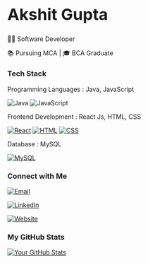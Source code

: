 ### <h1 style="font-size: 36px;">Akshit Gupta</h1>



👨‍💻 Software Developer 

📚 Pursuing MCA | 🎓 BCA Graduate

### Tech Stack



Programming Languages : Java, JavaScript

 ![Java](https://img.shields.io/badge/Java-007396?style=for-the-badge&logo=java)
 ![JavaScript](https://img.shields.io/badge/JavaScript-F7DF1E?style=for-the-badge&logo=javascript&logoColor=black)



Frontend Development : React Js, HTML, CSS

[![React](https://img.shields.io/badge/React-61DAFB?style=for-the-badge&logo=react&logoColor=white)](https://reactjs.org/)
[![HTML](https://img.shields.io/badge/HTML-E34F26?style=for-the-badge&logo=html5&logoColor=white)](https://developer.mozilla.org/en-US/docs/Web/HTML)
[![CSS](https://img.shields.io/badge/CSS-1572B6?style=for-the-badge&logo=css3&logoColor=white)](https://developer.mozilla.org/en-US/docs/Web/CSS)


<!---
Backend Development : Spring

[![Spring](https://img.shields.io/badge/Spring-6DB33F?style=for-the-badge&logo=spring&logoColor=white)](https://spring.io/) 
-->


Database :  MySQL

<!---[![MongoDB](https://img.shields.io/badge/MongoDB-47A248?style=for-the-badge&logo=mongodb&logoColor=white)](https://www.mongodb.com/) -->
[![MySQL](https://img.shields.io/badge/MySQL-4479A1?style=for-the-badge&logo=mysql&logoColor=white)](https://www.mysql.com/)



### Connect with Me



[![Email](https://img.shields.io/badge/Email-D14836?style=for-the-badge&logo=gmail&logoColor=white)](mailto:akshitgupta2003.ak@gmail.com@example.com)

[![LinkedIn](https://img.shields.io/badge/LinkedIn-0077B5?style=for-the-badge&logo=linkedin&logoColor=white)](https://www.linkedin.com/in/akshit-gupta-5b5889223)

[![Website](https://img.shields.io/badge/Website-4285F4?style=for-the-badge&logo=google-chrome&logoColor=white)](https://www.yourwebsite.com)


### My GitHub Stats


[![Your GitHub Stats](https://github-readme-stats.vercel.app/api?username=Akshit203&show_icons=true&bg_color=ffffff)](https://github.com/Akshit203/github-readme-stats)


